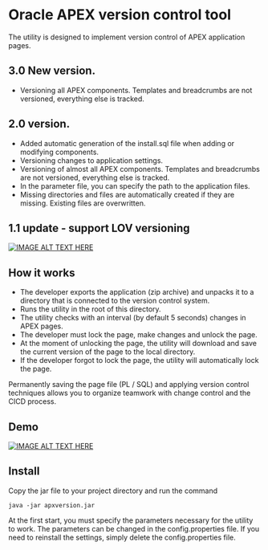 # Oracle APEX version control tool
The utility is designed to implement version control of APEX application pages.

## 3.0 New version.
- Versioning all APEX components. Templates and breadcrumbs are not versioned, everything else is tracked.

## 2.0 version.
- Added automatic generation of the install.sql file when adding or modifying components.
- Versioning changes to application settings.
- Versioning of almost all APEX components. Templates and breadcrumbs are not versioned, everything else is tracked.
- In the parameter file, you can specify the path to the application files.
- Missing directories and files are automatically created if they are missing. Existing files are overwritten.

## 1.1 update - support LOV versioning
[![IMAGE ALT TEXT HERE](https://img.youtube.com/vi/oqcI-fjBfIY/0.jpg)](https://www.youtube.com/watch?v=oqcI-fjBfIY)


## How it works
 - The developer exports the application (zip archive) and unpacks it to a directory that is connected to the version control system.
 - Runs the utility in the root of this directory.
 - The utility checks with an interval (by default 5 seconds) changes in APEX pages.
 - The developer must lock the page, make changes and unlock the page.
 - At the moment of unlocking the page, the utility will download and save the current version of the page to the local directory.
 - If the developer forgot to lock the page, the utility will automatically lock the page.

Permanently saving the page file (PL / SQL) and applying version control techniques allows you to organize teamwork with change control and the CICD process.

## Demo

[![IMAGE ALT TEXT HERE](https://img.youtube.com/vi/JBrtDeZcNE4/0.jpg)](https://www.youtube.com/watch?v=JBrtDeZcNE4)

## Install

Copy the jar file to your project directory and run the command
``` 
java -jar apxversion.jar
```
At the first start, you must specify the parameters necessary for the utility to work.
The parameters can be changed in the config.properties file. If you need to reinstall the settings, simply delete the config.properties file.

